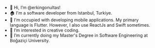- 👋 Hi, I’m @erkingonultas!
- 🏠 I'm a software developer  from Istanbul, Turkiye.
- 📜 I'm occupied with developing mobile applications. My primary language is Flutter. However, I also use ReactJs and Swift sometimes.
- 👀 I’m interested in creative coding.
- 🌱 I’m currently doing my Master's Degree in Software Engineering at Boğaziçi University.

<!---
erkingonultas/erkingonultas is a ✨ special ✨ repository because its `README.md` (this file) appears on your GitHub profile.
You can click the Preview link to take a look at your changes.
--->
